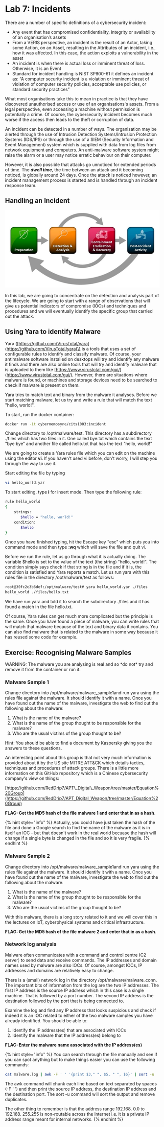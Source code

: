 # Lab 7: Incidents

There are a number of specific definitions of a cybersecurity incident:

* Any event that has compromised confidentiality, integrity or availability of an organisation’s assets 
* From a VERIS perspective, an incident is the result of an Actor, taking some Action, on an Asset, resulting in the Attributes of an incident, i.e., how it was affected. In this case, the action exploits a vulnerability in the asset 
* An incident is when there is actual loss or imminent threat of loss. Otherwise, it is an Event 
* Standard for incident handling is NIST SP800-61 it defines an incident as: “A computer security incident is a violation or imminent threat of violation of computer security policies, acceptable use policies, or standard security practices”

What most organisations take this to mean in practice is that they have discovered unauthorised access or use of an organisations's assets. From a legal perspective, even accessing a machine without permission is potentially a crime. Of course, the cybersecurity incident becomes much worse if the access then leads to the theft or corruption of data.

An incident can be detected in a number of ways. The organisation may be alerted through the use of Intrusion Detection Systems/Intrusion Protection Systems \(IDS/IPS\) or through the use of a SIEM \(Security Information and Event Management\) system which is supplied with data from log files from network equipment and computers. An anti-malware software system might raise the alarm or a user may notice erratic behaviour on their computer. 

However, it is also possible that attacks go unnoticed for extended periods of time. The _**dwell time**_, the time between an attack and it becoming noticed, is globally around 24 days. Once the attack is noticed however, an incident management process is started and is handled through an incident response team.

## Handling an Incident

![NIST Incident Response Lifecycle](.gitbook/assets/incidentlifecycle.png)

In this lab, we are going to concentrate on the detection and analysis part of the lifecycle. We are going to start with a range of observations that will give us potential indicators of compromise \(IOCs\) and techniques and procedures and we will eventually identify the specific group that carried out the attack. 

## Using Yara to identify Malware

Yara \([https://github.com/VirusTotal/yara](https://github.com/VirusTotal/yara)\) is a tools that uses a set of configurable rules to identify and classify malware. Of course, your antimalware software installed on desktops will try and identify any malware it finds and there are also online tools that will try and identify malware that is uploaded to them like [https://www.virustotal.com/gui/](https://www.virustotal.com/gui/). However, there are situations where malware is found, or machines and storage devices need to be searched to check if malware is present on them.

Yara tries to match text and binary from the malware it analyses. Before we start matching malware, let us try and write a rule that will match the text "hello, world!". 

To start, run the docker container:

```bash
docker run -it cybernemosyne/cits1003:incident
```

Change directory to /opt/malware/test. This directory has a subdirectory ./files which has two files in it. One called bye.txt which contains the text "bye bye" and another file called hello.txt that has the text "hello, world!"

We are going to create a Yara rules file which you can edit on the machine using the editor **vi**. If you haven't used vi before, don't worry, I will step you through the way to use it.

Start editing the file by typing 

```bash
vi hello_world.yar
```

To start editing, type **i** for insert mode. Then type the following rule:

```bash
rule hello_world
{
	strings:
	   $hello = "hello, world!"
	condition:
	   $hello
}
```

Once you have finished typing, hit the Escape key "esc" which puts you into command mode and then type **:wq** which will save the file and quit vi.

Before we run the rule, let us go through what it is actually doing. The variable $hello is set to the value of the text \(the string\) "hello, world!". The condition simply says check if that string is in the file and if it is, the condition is satisfied and Yara reports a match. Let us run yara with this rules file in the directory /opt/malware/test as follows:

```bash
root@30fc2c3b6def:/opt/malware/test# yara hello_world.yar ./files
hello_world ./files/hello.txt
```

We have run yara and told it to search the subdirectory ./files and it has found a match in the file hello.txt.

Of course, Yara rules can get much more complicated but the principle is the same. Once you have found a piece of malware, you can write rules that will match that malware because of the text and binary data it contains. You can also find malware that is related to the malware in some way because it has reused some code for example.

## Exercise: Recognising Malware Samples

WARNING: The malware you are analysing is real and so \*do not\* try and remove it from the container or run it. 

### Malware Sample 1

Change directory into /opt/malware/malware\_sample1and run yara using the rules file against the malware. It should identify it with a name. Once you have found out the name of the malware, investigate the web to find out the following about the malware:

1. What is the name of the malware?
2. What is the name of the group thought to be responsible for the malware?
3. Who are the usual victims of the group thought to be?

Hint: You should be able to find a document by Kaspersky giving you the answers to these questions. 

An interesting point about this group is that not very much information is provided about it by the US site MITRE ATT&CK which details tactics, techniques and procedures of attack groups. There is a little more information on this GitHub repository which is a Chinese cybersecurity company's view on things:

[https://github.com/RedDrip7/APT\_Digital\_Weapon/tree/master/Equation%20Group](https://github.com/RedDrip7/APT_Digital_Weapon/tree/master/Equation%20Group)

**FLAG: Get the MD5 hash of the file malware 1 and enter that in as a hash.** 

{% hint style="info" %}
Actually, you could have just taken the hash of the file and done a Google search to find the name of the malware as it is in itself an IOC - but that doesn't work in the real world becuase the hash will change if a single byte is changed in the file and so it is very fragile.
{% endhint %}

### Malware Sample 2

Change directory into /opt/malware/malware\_sample1and run yara using the rules file against the malware. It should identify it with a name. Once you have found out the name of the malware, investigate the web to find out the following about the malware:

1. What is the name of the malware?
2. What is the name of the group thought to be responsible for the malware?
3. Who are the usual victims of the group thought to be?

With this malware, there is a long story related to it and we will cover this in the lectures on IoT, cyberphysical systems and critical infrastructure.

**FLAG: Get the MD5 hash of the file malware 2 and enter that in as a hash.** 

### Network log analysis

Malware often communicates with a command and control centre \(C2 server\) to send data and receive commands. The IP addresses and domain names used by malware are also IOCs. Of course, amongst IOCs, IP addresses and domains are relatively easy to change.

There is a \(small\) network log in the directory /opt/malware/malware\_conn.  The important bits of information from the log are the two IP addresses. The first IP address is the source IP address which in this case is a single machine. That is followed by a port number. The second IP address is the destination followed by the port that is being connected to. 

Examine the log and find any IP address that looks suspicious and check if indeed it is an IOC related to either of the two malware samples you have already identified. You should be able to:

1. Identify the IP address\(es\) that are associated with IOCs
2. Identify the malware that the IP address\(es\) belong to

**FLAG: Enter the malware name associated with the IP address\(es\)**

{% hint style="info" %}
You can search through the file manually and see if you can spot anything but to make things easier you can use the following commands:

```bash
cat malware.log | awk -F ' ' '{print $3," ", $5, " ", $6}' | sort -u
```

The awk command will chunk each line based on text separated by spaces \(-F ' '\) and then print the source IP address, the destination IP address and the destination port. The sort -u command will sort the output and remove duplicates. 

The other thing to remember is that the address range 192.168. 0.0 to 192.168. 255.255 is non-routable across the Internet i.e. it is a private IP address range meant for internal networks.
{% endhint %}





